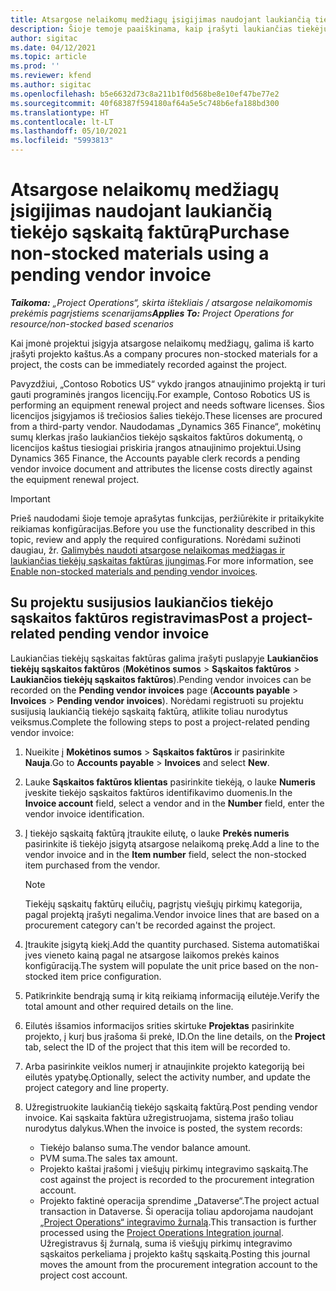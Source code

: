 ```yaml
---
title: Atsargose nelaikomų medžiagų įsigijimas naudojant laukiančią tiekėjo sąskaitą faktūrą
description: Šioje temoje paaiškinama, kaip įrašyti laukiančias tiekėjų sąskaitas faktūras.
author: sigitac
ms.date: 04/12/2021
ms.topic: article
ms.prod: ''
ms.reviewer: kfend
ms.author: sigitac
ms.openlocfilehash: b5e6632d73c8a211b1f0d568be8e10ef47be77e2
ms.sourcegitcommit: 40f68387f594180af64a5e5c748b6efa188bd300
ms.translationtype: HT
ms.contentlocale: lt-LT
ms.lasthandoff: 05/10/2021
ms.locfileid: "5993813"
---
```

# <a name="purchase-non-stocked-materials-using-a-pending-vendor-invoice"></a><span data-ttu-id="4edac-103">Atsargose nelaikomų medžiagų įsigijimas naudojant laukiančią tiekėjo sąskaitą faktūrą</span><span class="sxs-lookup"><span data-stu-id="4edac-103">Purchase non-stocked materials using a pending vendor invoice</span></span>

<span data-ttu-id="4edac-104">_**Taikoma:** „Project Operations“, skirta ištekliais / atsargose nelaikomomis prekėmis pagrįstiems scenarijams_</span><span class="sxs-lookup"><span data-stu-id="4edac-104">_**Applies To:** Project Operations for resource/non-stocked based scenarios_</span></span>

<span data-ttu-id="4edac-105">Kai įmonė projektui įsigyja atsargose nelaikomų medžiagų, galima iš karto įrašyti projekto kaštus.</span><span class="sxs-lookup"><span data-stu-id="4edac-105">As a company procures non-stocked materials for a project, the costs can be immediately recorded against the project.</span></span> 

<span data-ttu-id="4edac-106">Pavyzdžiui, „Contoso Robotics US“ vykdo įrangos atnaujinimo projektą ir turi gauti programinės įrangos licencijų.</span><span class="sxs-lookup"><span data-stu-id="4edac-106">For example, Contoso Robotics US is performing an equipment renewal project and needs software licenses.</span></span> <span data-ttu-id="4edac-107">Šios licencijos įsigyjamos iš trečiosios šalies tiekėjo.</span><span class="sxs-lookup"><span data-stu-id="4edac-107">These licenses are procured from a third-party vendor.</span></span>  <span data-ttu-id="4edac-108">Naudodamas „Dynamics 365 Finance“, mokėtinų sumų klerkas įrašo laukiančios tiekėjo sąskaitos faktūros dokumentą, o licencijos kaštus tiesiogiai priskiria įrangos atnaujinimo projektui.</span><span class="sxs-lookup"><span data-stu-id="4edac-108">Using Dynamics 365 Finance, the Accounts payable clerk records a pending vendor invoice document and attributes the license costs directly against the equipment renewal project.</span></span> 

> [!IMPORTANT]
> <span data-ttu-id="4edac-109">Prieš naudodami šioje temoje aprašytas funkcijas, peržiūrėkite ir pritaikykite reikiamas konfigūracijas.</span><span class="sxs-lookup"><span data-stu-id="4edac-109">Before you use the functionality described in this topic, review and apply the required configurations.</span></span> <span data-ttu-id="4edac-110">Norėdami sužinoti daugiau, žr. [Galimybės naudoti atsargose nelaikomas medžiagas ir laukiančias tiekėjų sąskaitas faktūras įjungimas](configure-materials-nonstocked.md).</span><span class="sxs-lookup"><span data-stu-id="4edac-110">For more information, see [Enable non-stocked materials and pending vendor invoices](configure-materials-nonstocked.md).</span></span> 

## <a name="post-a-project-related-pending-vendor-invoice"></a><span data-ttu-id="4edac-111">Su projektu susijusios laukiančios tiekėjo sąskaitos faktūros registravimas</span><span class="sxs-lookup"><span data-stu-id="4edac-111">Post a project-related pending vendor invoice</span></span> 

<span data-ttu-id="4edac-112">Laukiančias tiekėjų sąskaitas faktūras galima įrašyti puslapyje **Laukiančios tiekėjų sąskaitos faktūros** (**Mokėtinos sumos** > **Sąskaitos faktūros** > **Laukiančios tiekėjų sąskaitos faktūros**).</span><span class="sxs-lookup"><span data-stu-id="4edac-112">Pending vendor invoices can be recorded on the **Pending vendor invoices** page (**Accounts payable** > **Invoices** > **Pending vendor invoices**).</span></span> <span data-ttu-id="4edac-113">Norėdami registruoti su projektu susijusią laukiančią tiekėjo sąskaitą faktūrą, atlikite toliau nurodytus veiksmus.</span><span class="sxs-lookup"><span data-stu-id="4edac-113">Complete the following steps to post a project-related pending vendor invoice:</span></span>

1. <span data-ttu-id="4edac-114">Nueikite į **Mokėtinos sumos** > **Sąskaitos faktūros** ir pasirinkite **Nauja**.</span><span class="sxs-lookup"><span data-stu-id="4edac-114">Go to **Accounts payable** > **Invoices** and select **New**.</span></span> 
2. <span data-ttu-id="4edac-115">Lauke **Sąskaitos faktūros klientas** pasirinkite tiekėją, o lauke **Numeris** įveskite tiekėjo sąskaitos faktūros identifikavimo duomenis.</span><span class="sxs-lookup"><span data-stu-id="4edac-115">In the **Invoice account** field, select a vendor and in the **Number** field, enter the vendor invoice identification.</span></span>
3. <span data-ttu-id="4edac-116">Į tiekėjo sąskaitą faktūrą įtraukite eilutę, o lauke **Prekės numeris** pasirinkite iš tiekėjo įsigytą atsargose nelaikomą prekę.</span><span class="sxs-lookup"><span data-stu-id="4edac-116">Add a line to the vendor invoice and in the **Item number** field, select the non-stocked item purchased from the vendor.</span></span> 

    > [!NOTE]
    > <span data-ttu-id="4edac-117">Tiekėjų sąskaitų faktūrų eilučių, pagrįstų viešųjų pirkimų kategorija, pagal projektą įrašyti negalima.</span><span class="sxs-lookup"><span data-stu-id="4edac-117">Vendor invoice lines that are based on a procurement category can't be recorded against the project.</span></span> 
    
5. <span data-ttu-id="4edac-118">Įtraukite įsigytą kiekį.</span><span class="sxs-lookup"><span data-stu-id="4edac-118">Add the quantity purchased.</span></span> <span data-ttu-id="4edac-119">Sistema automatiškai įves vieneto kainą pagal ne atsargose laikomos prekės kainos konfigūraciją.</span><span class="sxs-lookup"><span data-stu-id="4edac-119">The system will populate the unit price based on the non-stocked item price configuration.</span></span> 
6. <span data-ttu-id="4edac-120">Patikrinkite bendrąją sumą ir kitą reikiamą informaciją eilutėje.</span><span class="sxs-lookup"><span data-stu-id="4edac-120">Verify the total amount and other required details on the line.</span></span>
7. <span data-ttu-id="4edac-121">Eilutės išsamios informacijos srities skirtuke **Projektas** pasirinkite projekto, į kurį bus įrašoma ši prekė, ID.</span><span class="sxs-lookup"><span data-stu-id="4edac-121">On the line details, on the **Project** tab, select the ID of the project that this item will be recorded to.</span></span>
8. <span data-ttu-id="4edac-122">Arba pasirinkite veiklos numerį ir atnaujinkite projekto kategoriją bei eilutės ypatybę.</span><span class="sxs-lookup"><span data-stu-id="4edac-122">Optionally, select the activity number, and update the project category and line property.</span></span>
9. <span data-ttu-id="4edac-123">Užregistruokite laukiančią tiekėjo sąskaitą faktūrą.</span><span class="sxs-lookup"><span data-stu-id="4edac-123">Post pending vendor invoice.</span></span> <span data-ttu-id="4edac-124">Kai sąskaita faktūra užregistruojama, sistema įrašo toliau nurodytus dalykus.</span><span class="sxs-lookup"><span data-stu-id="4edac-124">When the invoice is posted, the system records:</span></span>
    
    - <span data-ttu-id="4edac-125">Tiekėjo balanso suma.</span><span class="sxs-lookup"><span data-stu-id="4edac-125">The vendor balance amount.</span></span>
    - <span data-ttu-id="4edac-126">PVM suma.</span><span class="sxs-lookup"><span data-stu-id="4edac-126">The sales tax amount.</span></span>
    - <span data-ttu-id="4edac-127">Projekto kaštai įrašomi į viešųjų pirkimų integravimo sąskaitą.</span><span class="sxs-lookup"><span data-stu-id="4edac-127">The cost against the project is recorded to the procurement integration account.</span></span>
    - <span data-ttu-id="4edac-128">Projekto faktinė operacija sprendime „Dataverse“.</span><span class="sxs-lookup"><span data-stu-id="4edac-128">The project actual transaction in Dataverse.</span></span> <span data-ttu-id="4edac-129">Ši operacija toliau apdorojama naudojant [„Project Operations“ integravimo žurnalą](../project-accounting/project-operations-integration-journal.md).</span><span class="sxs-lookup"><span data-stu-id="4edac-129">This transaction is further processed using the [Project Operations Integration journal](../project-accounting/project-operations-integration-journal.md).</span></span> <span data-ttu-id="4edac-130">Užregistravus šį žurnalą, suma iš viešųjų pirkimų integravimo sąskaitos perkeliama į projekto kaštų sąskaitą.</span><span class="sxs-lookup"><span data-stu-id="4edac-130">Posting this journal moves the amount from the procurement integration account to the project cost account.</span></span>
